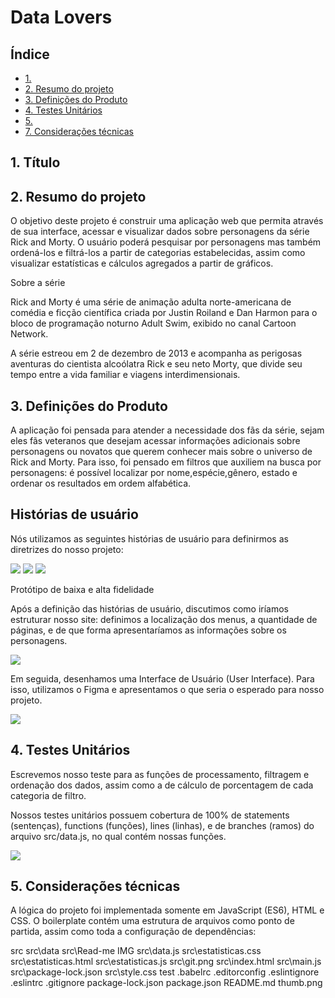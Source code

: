 # Data Lovers

## Índice

- [1. ](#1-)
- [2. Resumo do projeto](#2-resumo-do-projeto)
- [3. Definições do Produto](#3-definições-do-produto)
- [4. Testes Unitários](#4-testes-unitários)
- [5. ](#5-)
- [7. Considerações técnicas](#7-)


## 1. Título

## 2. Resumo do projeto

O objetivo deste projeto é construir uma aplicação web que permita através de sua interface, acessar e visualizar dados sobre personagens da série Rick and Morty. O usuário poderá pesquisar por personagens mas também  ordená-los e filtrá-los a partir de categorias estabelecidas, assim como visualizar estatísticas e cálculos agregados a partir de gráficos.

Sobre a série

Rick and Morty é uma série de animação adulta norte-americana de comédia e ficção científica criada por Justin Roiland e Dan Harmon para o bloco de programação noturno Adult Swim, exibido no canal Cartoon Network.

A série estreou em 2 de dezembro de 2013 e acompanha as perigosas aventuras do cientista alcoólatra Rick e seu neto Morty, que divide seu tempo entre a vida familiar e viagens interdimensionais.

## 3. Definições do Produto

A aplicação foi pensada para atender a necessidade dos fãs da série, sejam eles fãs veteranos que desejam acessar informações adicionais sobre personagens ou novatos que querem conhecer mais sobre o universo de Rick and Morty. Para isso, foi pensado em filtros que auxiliem na busca por personagens: é possível localizar por nome,espécie,gênero, estado e ordenar os resultados em ordem alfabética.


## Histórias de usuário

Nós utilizamos as seguintes histórias de usuário para definirmos as diretrizes do nosso projeto:

<img src="img-readme/H.U 1.jpg">
<img src="img-readme/H.U 2.jpg">
<img src="img-readme/H.U 3.jpg">

Protótipo de baixa e alta fidelidade

Após a definição das histórias de usuário, discutimos como iríamos estruturar nosso site: definimos a localização dos menus, a quantidade de páginas, e de que forma apresentaríamos as informações sobre os personagens.

<img src="img-readme/prototipo_baixa_fidelidade.jpg">

Em seguida, desenhamos  uma Interface de Usuário (User Interface). Para isso, utilizamos o Figma e apresentamos o que seria o esperado para nosso projeto.

<img src="img-readme/prototipo_alta_fidelidade.jpg">

## 4. Testes Unitários

Escrevemos nosso teste para as funções de processamento, filtragem e ordenação dos dados, assim como a de cálculo de porcentagem de cada categoria de filtro. 

Nossos testes unitários possuem cobertura de 100% de statements (sentenças), functions (funções), lines (linhas), e de branches (ramos) do arquivo src/data.js, no qual contém nossas funções.

<img src="img-readme/teste_100.jpg">


## 5.  Considerações técnicas

A lógica do projeto foi implementada somente em JavaScript (ES6), HTML e CSS. 
O boilerplate contém uma estrutura de arquivos como ponto de partida, assim como toda a configuração de dependências:


src
src\data
src\Read-me IMG
src\data.js
src\estatisticas.css
src\estatisticas.html
src\estatisticas.js
src\git.png
src\index.html
src\main.js
src\package-lock.json
src\style.css
test
.babelrc
.editorconfig
.eslintignore
.eslintrc
.gitignore
package-lock.json
package.json
README.md
thumb.png

